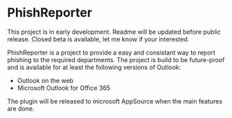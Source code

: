 # PhishReporter

This project is in early development. Readme will be updated before public release. Closed beta is available, let me know if your interested.

PhishReporter is a project to provide a easy and consistant way to report phishing to the required departments. The project is build to be future-proof and is available for at least the following versions of Outlook:
- Outlook on the web
- Microsoft Outlook for Office 365

The plugin will be released to microsoft AppSource when the main features are done.
